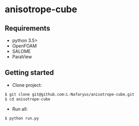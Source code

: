 # anisotrope-cube

## Requirements
* python 3.5>
* OpenFOAM
* SALOME
* ParaView

## Getting started

* Clone project:
```bash
$ git clone git@github.com:L-Nafaryus/anisotrope-cube.git
$ cd anisotrope-cube
```

* Run all:
```bash
$ python run.py
```

